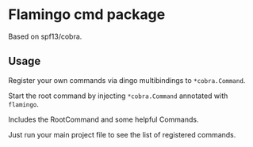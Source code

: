 # Flamingo cmd package

Based on spf13/cobra.

## Usage

Register your own commands via dingo multibindings to `*cobra.Command`.

Start the root command by injecting `*cobra.Command` annotated with `flamingo`.

Includes the RootCommand and some helpful Commands.

Just run your main project file to see the list of registered commands.
